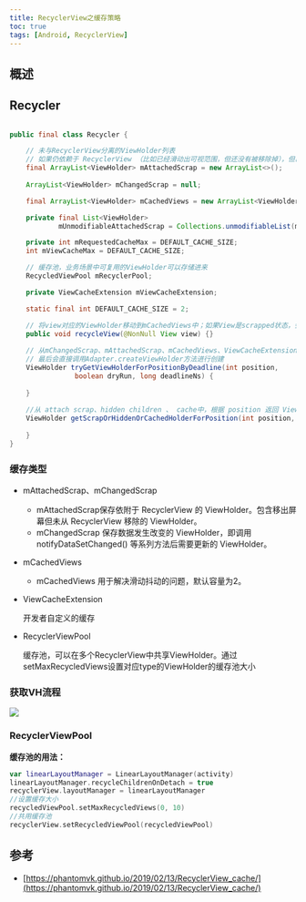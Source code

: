 ```yaml
---
title: RecyclerView之缓存策略
toc: true
tags: [Android, RecyclerView]
---
```



## 概述




## Recycler



```java

public final class Recycler {

    // 未与RecyclerView分离的ViewHolder列表
    // 如果仍依赖于 RecyclerView （比如已经滑动出可视范围，但还没有被移除掉），但已经被标记移除的 ItemView 集合会被添加到 mAttachedScrap 中 
    final ArrayList<ViewHolder> mAttachedScrap = new ArrayList<>();
    
    ArrayList<ViewHolder> mChangedScrap = null;

    final ArrayList<ViewHolder> mCachedViews = new ArrayList<ViewHolder>();

    private final List<ViewHolder>
            mUnmodifiableAttachedScrap = Collections.unmodifiableList(mAttachedScrap);

    private int mRequestedCacheMax = DEFAULT_CACHE_SIZE;
    int mViewCacheMax = DEFAULT_CACHE_SIZE;

    // 缓存池，业务场景中可复用的ViewHolder可以存储进来
    RecycledViewPool mRecyclerPool;

    private ViewCacheExtension mViewCacheExtension;

    static final int DEFAULT_CACHE_SIZE = 2;

    // 将view对应的ViewHolder移动到mCachedViews中；如果View是scrapped状态，会先unscrap
    public void recycleView(@NonNull View view) {}    
    
    // 从mChangedScrap、mAttachedScrap、mCachedViews、ViewCacheExtension、RecycledViewPool中进行匹配；若匹配不了，
    // 最后会直接调用Adapter.createViewHolder方法进行创建
    ViewHolder tryGetViewHolderForPositionByDeadline(int position,
                boolean dryRun, long deadlineNs) {
                
    }
    
    //从 attach scrap、hidden children 、 cache中，根据 position 返回 ViewHolder
    ViewHolder getScrapOrHiddenOrCachedHolderForPosition(int position, boolean dryRun) {
    
    }
}

```

### 缓存类型

- mAttachedScrap、mChangedScrap

    - mAttachedScrap保存依附于 RecyclerView 的 ViewHolder。包含移出屏幕但未从 RecyclerView 移除的 ViewHolder。
    - mChangedScrap 保存数据发生改变的 ViewHolder，即调用 notifyDataSetChanged() 等系列方法后需要更新的 ViewHolder。

- mCachedViews

    - mCachedViews 用于解决滑动抖动的问题，默认容量为2。

- ViewCacheExtension

    开发者自定义的缓存
  
- RecyclerViewPool

    缓存池，可以在多个RecyclerView中共享ViewHolder。通过setMaxRecycledViews设置对应type的ViewHolder的缓存池大小


### 获取VH流程

![](./RecyclerView_cache_level.png)


### RecyclerViewPool

**缓存池的用法：**

```kotlin
var linearLayoutManager = LinearLayoutManager(activity)
linearLayoutManager.recycleChildrenOnDetach = true
recyclerView.layoutManager = linearLayoutManager
//设置缓存大小
recycledViewPool.setMaxRecycledViews(0, 10)
//共用缓存池
recyclerView.setRecycledViewPool(recycledViewPool)
```




## 参考

- [https://phantomvk.github.io/2019/02/13/RecyclerView_cache/](https://phantomvk.github.io/2019/02/13/RecyclerView_cache/)

